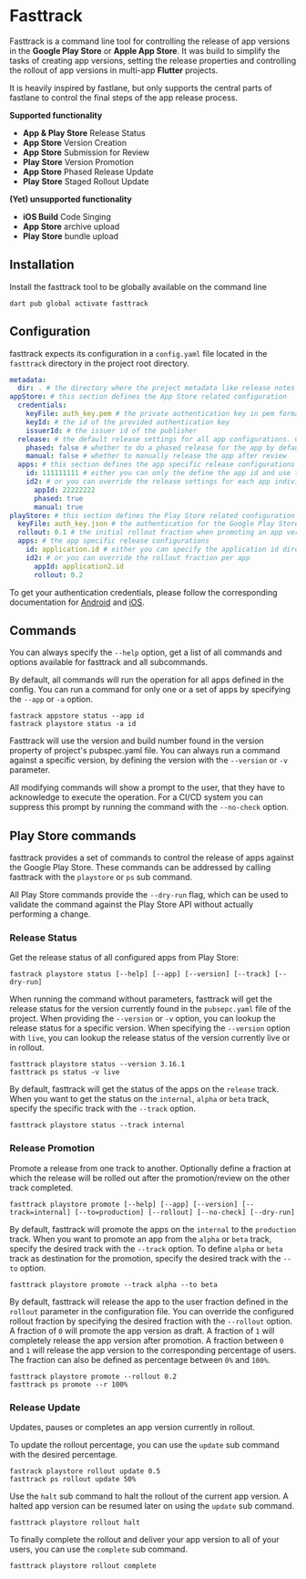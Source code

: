# Fasttrack

Fasttrack is a command line tool for controlling the release of app versions in 
the **Google Play Store** or **Apple App Store**. It was build to simplify the tasks of creating
app versions, setting the release properties and controlling the rollout of app versions
in multi-app **Flutter** projects.

It is heavily inspired by fastlane, but only supports the central parts of fastlane to
control the final steps of the app release process.

**Supported functionality**

* **App & Play Store** Release Status
* **App Store** Version Creation
* **App Store** Submission for Review
* **Play Store** Version Promotion
* **App Store** Phased Release Update
* **Play Store** Staged Rollout Update

**(Yet) unsupported functionality**

* **iOS Build** Code Singing
* **App Store** archive upload
* **Play Store** bundle upload

## Installation

Install the fasttrack tool to be globally available on the command line

```shell
dart pub global activate fasttrack
```

## Configuration

fasttrack expects its configuration in a `config.yaml` file located in the `fasttrack` directory in the project root 
directory.

```yaml
metadata:
  dir: . # the directory where the project metadata like release notes are located
appStore: # this section defines the App Store related configuration 
  credentials:
    keyFile: auth_key.pem # the private authentication key in pem format
    keyId: # the id of the provided authentication key
    issuerId: # the issuer id of the publisher
  release: # the default release settings for all app configurations. Can be overridden for each app
    phased: false # whether to do a phased release for the app by default
    manual: false # whether to manually release the app after review
  apps: # this section defines the app specific release configurations
    id: 111111111 # either you can only the define the app id and use the common release settings
    id2: # or you can override the release settings for each app individually
      appId: 22222222
      phased: true
      manual: true
playStore: # this section defines the Play Store related configuration
  keyFile: auth_key.json # the authentication for the Google Play Store service user in json format
  rollout: 0.1 # the initial rollout fraction when promoting an app version to the release track 
  apps: # the app specific release configurations
    id: application.id # either you can specify the application id directly and use the default release configuration
    id2: # or you can override the rollout fraction per app
      appId: application2.id
      rollout: 0.2
```

To get your authentication credentials, please follow the corresponding documentation for 
[Android](https://docs.fastlane.tools/getting-started/android/setup/#collect-your-google-credentials) and 
[iOS](https://developer.apple.com/documentation/appstoreconnectapi/creating_api_keys_for_app_store_connect_api). 

## Commands

You can always specify the `--help` option, get a list of all commands and options available for fasttrack
and all subcommands.

By default, all commands will run the operation for all apps defined in the config. You can run a command 
for only one or a set of apps by specifying the `--app` or `-a` option.

```shell
fastrack appstore status --app id
fastrack playstore status -a id
```

Fasttrack will use the version and build number found in the version property of project's pubspec.yaml file.
You can always run a command against a specific version, by defining the version with the `--version` or `-v`
parameter.

All modifying commands will show a prompt to the user, that they have to acknowledge to execute the operation.
For a CI/CD system you can suppress this prompt by running the command with the `--no-check` option.

## Play Store commands

fasttrack provides a set of commands to control the release of apps against the Google Play Store. 
These commands can be addressed by calling fasttrack with the `playstore` or `ps` sub command.

All Play Store commands provide the `--dry-run` flag, which can be used to validate the command against
the Play Store API without actually performing a change.

### Release Status

Get the release status of all configured apps from Play Store:

```shell
fastrack playstore status [--help] [--app] [--version] [--track] [--dry-run]
```

When running the command without parameters, fasttrack will get the release status for the version currently found
in the `pubsepc.yaml` file of the project. When providing the `--version` or `-v` option, you can lookup the release
status for a specific version. When specifying the `--version` option with `live`, you can lookup the release status 
of the version currently live or in rollout.

```shell
fasttrack playstore status --version 3.16.1
fasttrack ps status -v live
```

By default, fasttrack will get the status of the apps on the `release` track. When you want to get the status on the
`internal`, `alpha` or `beta` track, specify the specific track with the `--track` option.

```shell
fasttrack playstore status --track internal
```

### Release Promotion

Promote a release from one track to another. Optionally define a fraction at which the release will be rolled out
after the promotion/review on the other track completed.

```shell
fasttrack playstore promote [--help] [--app] [--version] [--track=internal] [--to=production] [--rollout] [--no-check] [--dry-run]
```

By default, fasttrack will promote the apps on the `internal` to the `production` track. When you want to promote
an app from the `alpha` or `beta` track, specify the desired track with the `--track` option. To define `alpha` 
or `beta` track as destination for the promotion, specify the desired track with the `--to` option.

```shell
fasttrack playstore promote --track alpha --to beta
```

By default, fasttrack will release the app to the user fraction defined in the `rollout` parameter in
the configuration file. You can override the configured rollout fraction by specifying the desired
fraction with the `--rollout` option. A fraction of `0` will promote the app version as draft. A fraction
of `1` will completely release the app version after promotion. A fraction between `0` and `1` will release
the app version to the corresponding percentage of users. The fraction can also be defined as percentage
between `0%` and `100%`.

```shell
fasttrack playstore promote --rollout 0.2
fasttrack ps promote --r 100%
```

### Release Update

Updates, pauses or completes an app version currently in rollout.

To update the rollout percentage, you can use the `update` sub command with the desired percentage.

```shell
fastrack playstore rollout update 0.5
fasttrack ps rollout update 50%
```

Use the `halt` sub command to halt the rollout of the current app version. A halted app version can
be resumed later on using the `update` sub command.

```shell
fasttrack playstore rollout halt
```

To finally complete the rollout and deliver your app version to all of your users, you can use the
`complete` sub command.

```shell
fasttrack playstore rollout complete
```

